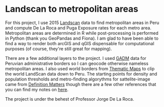 # Landscan to metropolitan areas

For this project, I use 2015 [Landscan](https://landscan.ornl.gov/) data to find metropolitan areas in Peru and compute De La Roca and Puga Exposure rates for each metro area. Metropolitan areas are determined in R while post-processing is performed in Python (thank you GeoPandas and Fiona). I am glad to have been able to find a way to render both arcGIS and qGIS dispensable for computational purposes (of course, they're still great for mapping). 

There are a few additional layers to the project. I used [GADM](https://gadm.org/) data for Peruvian administrative borders so I can geocode otherwise nameless metropolitan areas. I also used world borders from [Thematic Maps](http://thematicmapping.org/downloads/world_borders.php) to clip the world LandScan data down to Peru. The starting points for density and population thresholds and metro-finding algorythms for sattelite-image came from [Definition Matters](https://papers.ssrn.com/sol3/papers.cfm?abstract_id=3298761) though there are a few other references that you can find my notes on [here](https://github.com/kiwiPhrases/landscanToMetroAreas/blob/master/definitionMattersNotes.pdf). 

The project is under the behest of Professor Jorge De La Roca.
